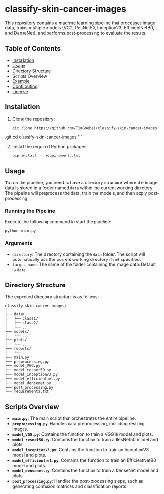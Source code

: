 # classify-skin-cancer-images

This repository contains a machine learning pipeline that processes image data, trains multiple models (VGG, ResNet50, InceptionV3, EfficientNetB0, and DenseNet), and performs post-processing to evaluate the results.

## Table of Contents

- [Installation](#installation)
- [Usage](#usage)
- [Directory Structure](#directory-structure)
- [Scripts Overview](#scripts-overview)
- [Example](#example)
- [Contributing](#contributing)
- [License](#license)

## Installation

1. Clone the repository:

    ```bash
    git clone https://github.com/TimGoebel/classify-skin-cancer-images
.git
    cd classify-skin-cancer-images
    ```

2. Install the required Python packages:

    ```bash
    pip install -r requirements.txt
    ```

## Usage

To run the pipeline, you need to have a directory structure where the image data is stored in a folder named `data` within the current working directory. The pipeline will preprocess the data, train the models, and then apply post-processing.

### Running the Pipeline

Execute the following command to start the pipeline:

```bash
python main.py
```

### Arguments

- `directory`: The directory containing the `data` folder. The script will automatically use the current working directory if not specified.
- `target_name`: The name of the folder containing the image data. Default is `data`.

## Directory Structure

The expected directory structure is as follows:

```
classify-skin-cancer-images/
│
├── data/
│   ├── class1/
│   ├── class2/
│   └── ...
├── models/
│   └── ...
├── plots/
│   └── ...
├── reports/
│   └── ...
├── main.py
├── preprocessing.py
├── model_VGG.py
├── model_resnet50.py
├── model_inceptionV3.py
├── model_efficientnet.py
├── model_densenet.py
├── post_processing.py
└── requirements.txt
```

## Scripts Overview

- **`main.py`**: The main script that orchestrates the entire pipeline.
- **`preprocessing.py`**: Handles data preprocessing, including resizing images.
- **`model_VGG.py`**: Contains the function to train a VGG16 model and plots.
- **`model_resnet50.py`**: Contains the function to train a ResNet50 model and plots.
- **`model_inceptionV3.py`**: Contains the function to train an InceptionV3 model and plots.
- **`model_efficientnet.py`**: Contains the function to train an EfficientNetB0 model and plots.
- **`model_densenet.py`**: Contains the function to train a DenseNet model and plots.
- **`post_processing.py`**: Handles the post-processing steps, such as generating confusion matrices and classification reports.

